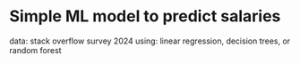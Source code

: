 # Simple ML model to predict salaries 
data: stack overflow survey 2024
using: linear regression, decision trees, or random forest
